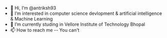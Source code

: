 - 👋 Hi, I’m @antriksh93
- 👀 I’m interested in computer science devlopment & artificial intelligence & Machine Learning
- 🌱 I’m currently studing in Vellore Institute of Technology Bhopal
- 📫 How to reach me -- You can't
